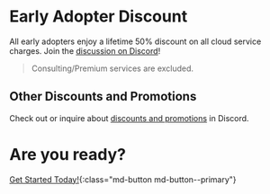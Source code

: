 # Early Adopter Discount

All early adopters enjoy a lifetime 50% discount on all cloud service charges. Join the [discussion on Discord](https://discord.com/channels/946854209272287333/1328717683226837093/1328718707454902327)!

> Consulting/Premium services are excluded.

## Other Discounts and Promotions

Check out or inquire about [discounts and promotions](https://discord.gg/UhSAUHAW) in Discord.


# Are you ready?

[Get Started Today!](../../Getting-Started/index.md){:class="md-button md-button--primary"}